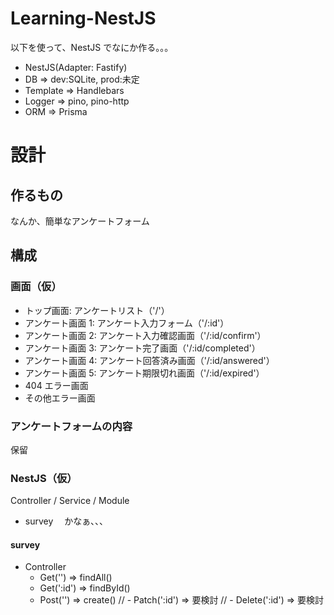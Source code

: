# Learning-NestJS

以下を使って、NestJS でなにか作る。。。

- NestJS(Adapter: Fastify)
- DB => dev:SQLite, prod:未定
- Template => Handlebars
- Logger => pino, pino-http
- ORM => Prisma

# 設計

## 作るもの

なんか、簡単なアンケートフォーム

## 構成

### 画面（仮）

- トップ画面: アンケートリスト（'/'）
- アンケート画面 1: アンケート入力フォーム（'/:id'）
- アンケート画面 2: アンケート入力確認画面（'/:id/confirm'）
- アンケート画面 3: アンケート完了画面（'/:id/completed'）
- アンケート画面 4: アンケート回答済み画面（'/:id/answered'）
- アンケート画面 5: アンケート期限切れ画面（'/:id/expired'）
- 404 エラー画面
- その他エラー画面

### アンケートフォームの内容

保留

### NestJS（仮）

Controller / Service / Module

- survey 　かなぁ、、、

#### survey

- Controller
  - Get('') => findAll()
  - Get(':id') => findById()
  - Post('') => create()
    // - Patch(':id') => 要検討
    // - Delete(':id') => 要検討
